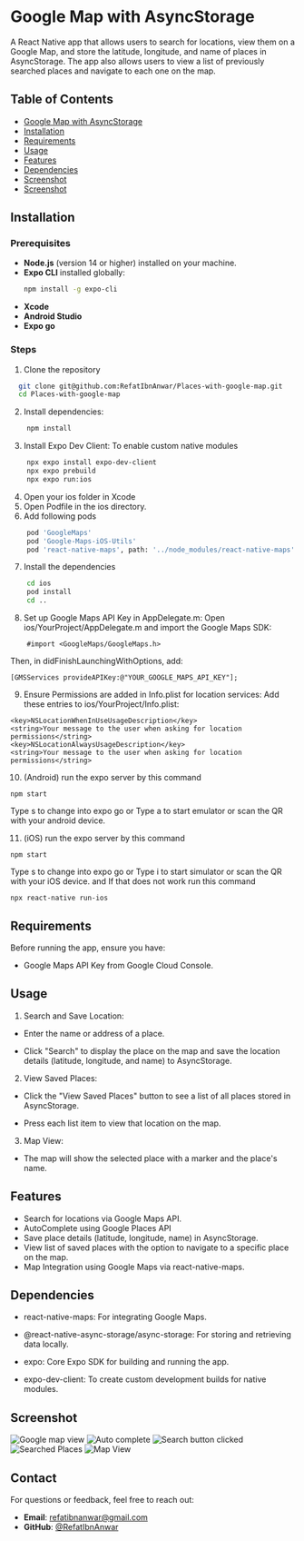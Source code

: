 # Google Map with AsyncStorage

A React Native app that allows users to search for locations, view them on a Google Map, and store the latitude, longitude, and name of places in AsyncStorage. The app also allows users to view a list of previously searched places and navigate to each one on the map.

## Table of Contents

- [Google Map with AsyncStorage](#google-map-with-asyncstorage)
- [Installation](#installation)
- [Requirements](#requirements)
- [Usage](#usage)
- [Features](#features)
- [Dependencies](#dependencies)
- [Screenshot](#Screenshot)
- [Screenshot](#Contact)

## Installation

### Prerequisites

- **Node.js** (version 14 or higher) installed on your machine.
- **Expo CLI** installed globally:
  ```bash
  npm install -g expo-cli
  ```
- **Xcode**
- **Android Studio**
- **Expo go**

### Steps

1. Clone the repository

```bash
  git clone git@github.com:RefatIbnAnwar/Places-with-google-map.git
  cd Places-with-google-map
```

2. Install dependencies:

```bash
    npm install
```

3. Install Expo Dev Client: To enable custom native modules

```bash
    npx expo install expo-dev-client
    npx expo prebuild
    npx expo run:ios
```

4. Open your ios folder in Xcode
5. Open Podfile in the ios directory.
6. Add following pods

```bash
    pod 'GoogleMaps'
    pod 'Google-Maps-iOS-Utils'
    pod 'react-native-maps', path: '../node_modules/react-native-maps'
```

7. Install the dependencies

```bash
    cd ios
    pod install
    cd ..
```

8. Set up Google Maps API Key in AppDelegate.m: Open ios/YourProject/AppDelegate.m and import the Google Maps SDK:

```base
    #import <GoogleMaps/GoogleMaps.h>
```

Then, in didFinishLaunchingWithOptions, add:

```base
[GMSServices provideAPIKey:@"YOUR_GOOGLE_MAPS_API_KEY"];
```

9. Ensure Permissions are added in Info.plist for location services: Add these entries to ios/YourProject/Info.plist:

```
<key>NSLocationWhenInUseUsageDescription</key>
<string>Your message to the user when asking for location permissions</string>
<key>NSLocationAlwaysUsageDescription</key>
<string>Your message to the user when asking for location permissions</string>
```

10. (Android) run the expo server by this command

```
npm start
```

Type s to change into expo go or
Type a to start emulator or scan the QR with your android device.

11. (iOS) run the expo server by this command

```
npm start
```

Type s to change into expo go or
Type i to start simulator or scan the QR with your iOS device. and If that does not work
run this command

```
npx react-native run-ios
```

## Requirements

Before running the app, ensure you have:

- Google Maps API Key from Google Cloud Console.

## Usage

1. Search and Save Location:

- Enter the name or address of a place.

- Click "Search" to display the place on the map and save the location details (latitude, longitude, and name) to AsyncStorage.

2. View Saved Places:

- Click the "View Saved Places" button to see a list of all places stored in AsyncStorage.

- Press each list item to view that location on the map.

3. Map View:

- The map will show the selected place with a marker and the place's name.

## Features

- Search for locations via Google Maps API.
- AutoComplete using Google Places API
- Save place details (latitude, longitude, name) in AsyncStorage.
- View list of saved places with the option to navigate to a specific place on the map.
- Map Integration using Google Maps via react-native-maps.

## Dependencies

- react-native-maps: For integrating Google Maps.

- @react-native-async-storage/async-storage: For storing and retrieving data locally.

- expo: Core Expo SDK for building and running the app.

- expo-dev-client: To create custom development builds for native modules.

## Screenshot

![Google map view](screenshots/1.jpeg)
![Auto complete](screenshots/2.jpeg)
![Search button clicked](screenshots/3.jpeg)
![Searched Places](screenshots/4.jpeg)
![Map View](screenshots/5.jpeg)

## Contact

For questions or feedback, feel free to reach out:

- **Email**: refatibnanwar@gmail.com
- **GitHub**: [@RefatIbnAnwar](https://github.com/RefatIbnAnwar)
